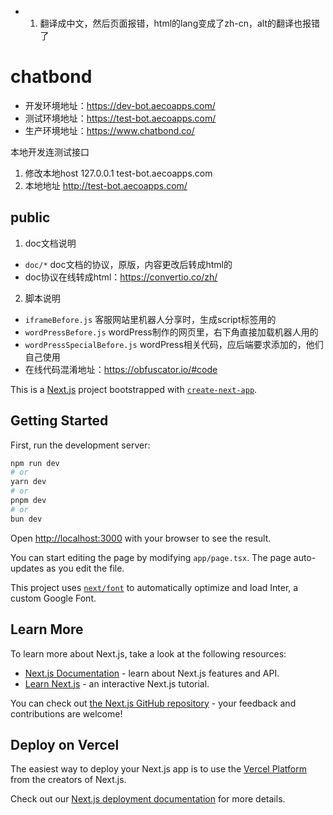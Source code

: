 
- 1. 翻译成中文，然后页面报错，html的lang变成了zh-cn，alt的翻译也报错了


# chatbond

- 开发环境地址：https://dev-bot.aecoapps.com/
- 测试环境地址：https://test-bot.aecoapps.com/
- 生产环境地址：https://www.chatbond.co/

本地开发连测试接口

1. 修改本地host 127.0.0.1 test-bot.aecoapps.com
2. 本地地址 http://test-bot.aecoapps.com/

## public

1. doc文档说明

- `doc/*` doc文档的协议，原版，内容更改后转成html的
- doc协议在线转成html：https://convertio.co/zh/

2. 脚本说明

- `iframeBefore.js` 客服网站里机器人分享时，生成script标签用的
- `wordPressBefore.js` wordPress制作的网页里，右下角直接加载机器人用的
- `wordPressSpecialBefore.js` wordPress相关代码，应后端要求添加的，他们自己使用
- 在线代码混淆地址：https://obfuscator.io/#code





This is a [Next.js](https://nextjs.org/) project bootstrapped with [`create-next-app`](https://github.com/vercel/next.js/tree/canary/packages/create-next-app).

## Getting Started

First, run the development server:

```bash
npm run dev
# or
yarn dev
# or
pnpm dev
# or
bun dev
```

Open [http://localhost:3000](http://localhost:3000) with your browser to see the result.

You can start editing the page by modifying `app/page.tsx`. The page auto-updates as you edit the file.

This project uses [`next/font`](https://nextjs.org/docs/basic-features/font-optimization) to automatically optimize and load Inter, a custom Google Font.

## Learn More

To learn more about Next.js, take a look at the following resources:

- [Next.js Documentation](https://nextjs.org/docs) - learn about Next.js features and API.
- [Learn Next.js](https://nextjs.org/learn) - an interactive Next.js tutorial.

You can check out [the Next.js GitHub repository](https://github.com/vercel/next.js/) - your feedback and contributions are welcome!

## Deploy on Vercel

The easiest way to deploy your Next.js app is to use the [Vercel Platform](https://vercel.com/new?utm_medium=default-template&filter=next.js&utm_source=create-next-app&utm_campaign=create-next-app-readme) from the creators of Next.js.

Check out our [Next.js deployment documentation](https://nextjs.org/docs/deployment) for more details.
